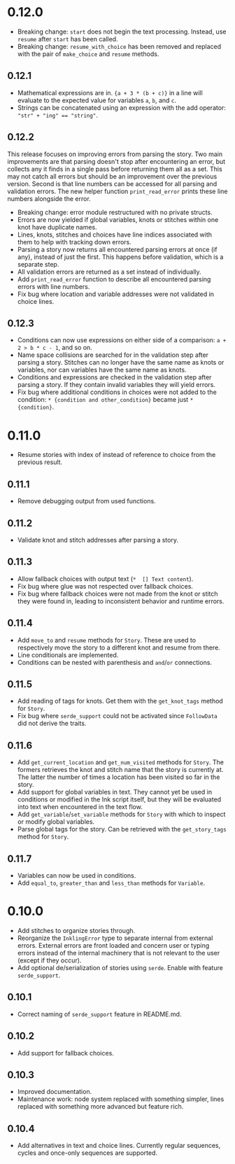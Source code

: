 # 0.12.0

*   Breaking change: `start` does not begin the text processing. Instead, use `resume` after `start` has been called.
*   Breaking change: `resume_with_choice` has been removed and replaced with the pair of `make_choice` and `resume` methods.

## 0.12.1

*   Mathematical expressions are in. `{a + 3 * (b + c)}` in a line will evaluate to the expected value for variables `a`, `b`, and `c`.
*   Strings can be concatenated using an expression with the add operator: `"str" + "ing" == "string"`.

## 0.12.2

This release focuses on improving errors from parsing the story. Two main improvements are that parsing doesn't stop after encountering an error, but collects any it finds in a single pass before returning them all as a set. This may not catch all errors but should be an improvement over the previous version. Second is that line numbers can be accessed for all parsing and validation errors. The new helper function `print_read_error` prints these line numbers alongside the error.

*   Breaking change: error module restructured with no private structs.
*   Errors are now yielded if global variables, knots or stitches within one knot have duplicate names.
*   Lines, knots, stitches and choices have line indices associated with them to help with tracking down errors.
*   Parsing a story now returns all encountered parsing errors at once (if any), instead of just the first. This happens before validation, which is a separate step.
*   All validation errors are returned as a set instead of individually.
*   Add `print_read_error` function to describe all encountered parsing errors with line numbers.
*   Fix bug where location and variable addresses were not validated in choice lines.

## 0.12.3

*   Conditions can now use expressions on either side of a comparison: `a + 2 > b * c - 1`, and so on.
*   Name space collisions are searched for in the validation step after parsing a story. Stitches can no longer have the same name as knots or variables, nor can variables have the same name as knots.
*   Conditions and expressions are checked in the validation step after parsing a story. If they contain invalid variables they will yield errors.
*   Fix bug where additional conditions in choices were not added to the condition: `* {condition and other_condition}` became just `* {condition}`.

# 0.11.0

*   Resume stories with index of instead of reference to choice from the previous result.

## 0.11.1

*   Remove debugging output from used functions.

## 0.11.2

*   Validate knot and stitch addresses after parsing a story.

## 0.11.3

*   Allow fallback choices with output text (`*  [] Text content`).
*   Fix bug where glue was not respected over fallback choices.
*   Fix bug where fallback choices were not made from the knot or stitch they were found in, leading to inconsistent behavior and runtime errors.

## 0.11.4

*   Add `move_to` and `resume` methods for `Story`. These are used to respectively move the story to a different knot and resume from there.
*   Line conditionals are implemented.
*   Conditions can be nested with parenthesis and `and`/`or` connections.

## 0.11.5

*   Add reading of tags for knots. Get them with the `get_knot_tags` method for `Story`.
*   Fix bug where `serde_support` could not be activated since `FollowData` did not derive the traits.

## 0.11.6

*   Add `get_current_location` and `get_num_visited` methods for `Story`. The formers retrieves the knot and stitch name that the story is currently at. The latter the number of times a location has been visited so far in the story.
*   Add support for global variables in text. They cannot yet be used in conditions or modified in the Ink script itself, but they will be evaluated into text when encountered in the text flow.
*   Add `get_variable`/`set_variable` methods for `Story` with which to inspect or modify global variables.
*   Parse global tags for the story. Can be retrieved with the `get_story_tags` method for `Story`.

## 0.11.7

*   Variables can now be used in conditions.
*   Add `equal_to`, `greater_than` and `less_than` methods for `Variable`.

# 0.10.0

*   Add stitches to organize stories through.
*   Reorganize the `InklingError` type to separate internal from external errors. External errors are front loaded and concern user or typing errors instead of the internal machinery that is not relevant to the user (except if they occur).
*   Add optional de/serialization of stories using `serde`. Enable with feature `serde_support`.

## 0.10.1

*   Correct naming of `serde_support` feature in README.md.

## 0.10.2

*   Add support for fallback choices.

## 0.10.3

*   Improved documentation.
*   Maintenance work: node system replaced with something simpler, lines replaced with something more advanced but feature rich.

## 0.10.4

*   Add alternatives in text and choice lines. Currently regular sequences, cycles and once-only sequences are supported.
